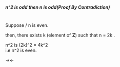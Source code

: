 ##### n^2 is odd then n is odd(Proof By Contradiction)
<br/>
Suppose / n is even.       

then, there exists k (element of **Z**) such that n = 2k .

n^2 is (2k)^2 = 4k^2   
i.e n^2 is even.

-><-
